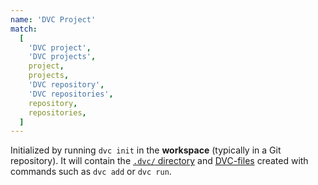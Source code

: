 ```yaml
---
name: 'DVC Project'
match:
  [
    'DVC project',
    'DVC projects',
    project,
    projects,
    'DVC repository',
    'DVC repositories',
    repository,
    repositories,
  ]
---
```


Initialized by running `dvc init` in the **workspace** (typically in a Git
repository). It will contain the
[`.dvc/` directory](/doc/user-guide/dvc-files-and-directories) and
[DVC-files](/doc/user-guide/dvc-file-format) created with commands such as
`dvc add` or `dvc run`.
